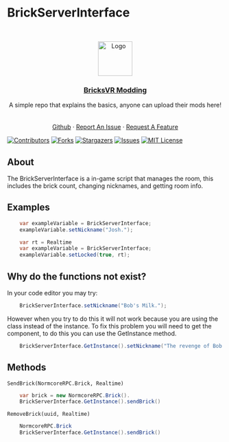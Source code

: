 # BrickServerInterface
<br />
<p align="center">
<a href="https://github.com/BricksVR-Modding/BricksVR-Modding-Guide">
    <img src="https://avatars.githubusercontent.com/u/94014912?s=200&v=4" alt="Logo" width="80" height="80">
  </a>
  <h3 align="center"><u>BricksVR Modding</u></h3>

  <p align="center">
    A simple repo that explains the basics, anyone can upload their mods here!
    <br />
    <br />
    <br />
    <a href="https://github.com/zakmasood/BricksVRModding">Github</a>
    ·
    <a href="https://github.com/zakmasood/BricksVRModding/issues/new">Report An Issue</a>
    ·
    <a href="https://github.com/zakmasood/BricksVRModding/issues/new">Request A Feature</a>
  </p>
</p>

  [![Contributors][contributors-shield]][contributors-url]
  [![Forks][forks-shield]][forks-url]
  [![Stargazers][stars-shield]][stars-url]
  [![Issues][issues-shield]][issues-url]
  [![MIT License][license-shield]][license-url]
## About

The BrickServerInterface is a in-game script that manages the room, this includes the brick count, changing nicknames, and getting room info.

## Examples

```cs
    var exampleVariable = BrickServerInterface;
    exampleVariable.setNickname("Josh.");
```
```cs
    var rt = Realtime
    var exampleVariable = BrickServerInterface;
    exampleVariable.setLocked(true, rt);
```

## Why do the functions not exist?
In your code editor you may try:
```cs
    BrickServerInterface.setNickname("Bob's Milk.");
```
However when you try to do this it will not work because you are using the class instead of the instance. To fix this problem you will need to get the component, to do this you can use the GetInstance method.
```cs
    BrickServerInterface.GetInstance().setNickname("The revenge of Bob.")
```

## Methods

`SendBrick(NormcoreRPC.Brick, Realtime)`
```cs
    var brick = new NormcoreRPC.Brick().
    BrickServerInterface.GetInstance().sendBrick()
```

`RemoveBrick(uuid, Realtime)`

```cs
    NormcoreRPC.Brick
    BrickServerInterface.GetInstance().sendBrick()
```
[contributors-shield]: https://img.shields.io/github/contributors/zakmasood/BricksVRModding.svg?style=for-the-badge
[contributors-url]: https://github.com/zakmasood/BricksVRModding/graphs/contributors
[forks-shield]: https://img.shields.io/github/forks/zakmasood/BricksVRModding.svg?style=for-the-badge
[forks-url]: https://github.com/https://github.com/zakmasood/BricksVRModding/network/members
[stars-shield]: https://img.shields.io/github/stars/zakmasood/BricksVRModding.svg?style=for-the-badge
[stars-url]: https://github.com/zakmasood/BricksVRModdingstargazers
[issues-shield]: https://img.shields.io/github/issues/zakmasood/BricksVRModding.svg?style=for-the-badge
[issues-url]: https://github.com/zakmasood/BricksVRModding
[license-shield]: https://img.shields.io/github/license/zakmasood/BricksVRModding.svg?style=for-the-badge
[license-url]: https://github.com/zakmasood/BricksVRModding/blob/main/LICENSE
